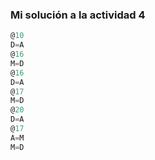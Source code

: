 <!-- Escritura usando punteros
Enunciado: un puntero es una variable que almacena la dirección de memoria de otra variable. Observa el siguiente programa escrito en C++:

int a = 10;
int* p;
p = &a;
*p = 20;
El programa anterior modifica el contenido de la variable a por medio de la variable p. p es un puntero porque almacena la dirección de memoria de la variable a. En este caso el valor de la variable a será 20 luego de ejecutar *p = 20;.

Ahora analiza con detenimiento:

¿Cómo se declara un puntero en C++?
int* p;
p es una variable que almacenará la dirección de otra variable. Dicha variable almacenará número enteros.

¿Cómo se define (nota que antes preguntamos cómo se declara) un puntero en C++?
p = &a;. 
Definir el puntero es inicializar el valor del puntero, es decir, guardar la dirección de una variable. En este caso p contendrá la dirección de a o podemos decir que p apunta a a

¿Cómo se almacena en C++ la dirección de memoria de una variable? Con el operador &.
p = &a;
¿Cómo se escribe el contenido de la variable a la que apunta un puntero? Con el operador *.
*p = 20;
En este caso como p contiene la dirección de a. Por tanto, se está modificando el valor de la variable a por medio de p.

Ahora tu misión será convertir este programa a ensamblador:

int a = 10;
int* p;
p = &a;
*p = 20;
Por favor, te ruego que verifiques con el simulador. No olvides que p debe guardar la dirección de a
Entrega: la solución al problema anterior. -->

### Mi solución a la actividad 4

 ``` js
@10  
D=A 
@16 
M=D  
@16  
D=A  
@17  
M=D 
@20 
D=A 
@17 
A=M  
M=D
```
